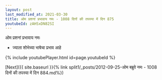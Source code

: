 ```yaml
---
layout: post
last_modified_at: 2021-03-30
title: ओम प्रशनां प्रभावाय नमः - 1008 दिनों की तपस्या में दिन 875
youtubeId: zAHSxDN82SI
---
```

 
 
 ओम प्रशनां प्रभावाय नमः  
 
 -  ज्याला शोभेच्या भाषेचा प्रभाव आहे 
 
  
 
  
 
 
 
 
 
 


{% include youtubePlayer.html id=page.youtubeId %}
 
[Next]({{ site.baseurl }}{% link  split1/_posts/2012-09-25-ओम बब्रुवे नमः - 1008 दिनों की तपस्या में दिन 884.md%})
 
